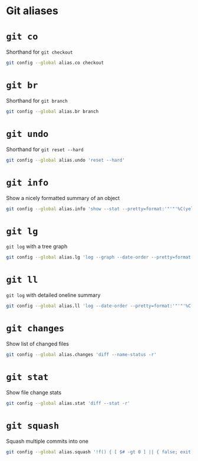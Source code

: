 # Git aliases

# `git co`

Shorthand for `git checkout`


```sh
git config --global alias.co checkout
```

# `git br`

Shorthand for `git branch`


```sh
git config --global alias.br branch
```

# `git undo`

Shorthand for `git reset --hard`


```sh
git config --global alias.undo 'reset --hard'
```

# `git info`

Show a nicely formatted summary of an object


```sh
git config --global alias.info 'show --stat --pretty=format:'"'"'%C(yellow)%H%Cblue%d%n%Creset%s%n%Cgreen%cr %C(cyan)by %Cred%an <%ae>%Creset%n%-b%n%n'"'"''
```

# `git lg`

`git log` with a tree graph


```sh
git config --global alias.lg 'log --graph --date-order --pretty=format:'"'"'%C(yellow)%h%Creset %s %Cblue%d%Creset'"'"''
```

# `git ll`

`git log` with detailed oneline summary


```sh
git config --global alias.ll 'log --date-order --pretty=format:'"'"'%C(yellow)%h %C(cyan)[%Cgreen%cr%C(cyan) by %Cred%an%C(cyan)]%Creset %s%Cblue%d%Creset'"'"''
```

# `git changes`

Show list of changed files


```sh
git config --global alias.changes 'diff --name-status -r'
```

# `git stat`

Show file change stats


```sh
git config --global alias.stat 'diff --stat -r'
```

# `git squash`

Squash multiple commits into one


```sh
git config --global alias.squash '!f() { [ $# -gt 0 ] || { false; exit; }; git reset --soft "$1" && { shift; git commit "$@"; }; }; f'
```

